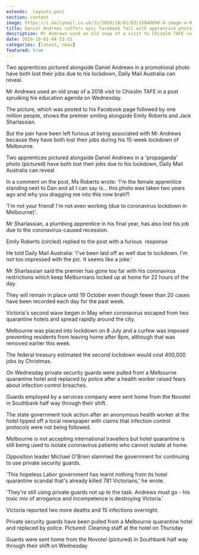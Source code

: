 ```yaml
---
extends: _layouts.post
section: content
image: https://i.dailymail.co.uk/1s/2020/10/01/03/33840098-0-image-a-9_1601520685618.jpg 
title: Daniel Andrews suffers epic Facebook fail with apprentice photo 
description: Mr Andrews used an old snap of a visit to Chisolm TAFE in 2018 in a post spruiking his education agenda on Wednesday. The picture shows the premier smiling alongside two apprentices. 
date: 2020-10-01-04-53-51 
categories: [latest, news] 
featured: true 
--- 
```

Two apprentices pictured alongside Daniel Andrews in a promotional photo have both lost their jobs due to his lockdown, Daily Mail Australia can reveal.

Mr Andrews used an old snap of a 2018 visit to Chisolm TAFE in a post spruiking his education agenda on Wednesday.

The picture, which was posted to his Facebook page followed by one million people, shows the premier smiling alongside Emily Roberts and Jack Sharlassian.

But the pair have been left furious at being associated with Mr Andrews because they have both lost their jobs during his 15-week lockdown of Melbourne. 

Two apprentices pictured alongside Daniel Andrews in a 'propaganda' photo (pictured) have both lost their jobs due to his lockdown, Daily Mail Australia can reveal

In a comment on the post, Ms Roberts wrote: 'I'm the female apprentice standing next to Dan and all I can say is... this photo was taken two years ago and why you dragging me into this now brah?!

'I'm not your friend! I'm not even working (due to coronavirus lockdown in Melbourne)'.

Mr Sharlassian, a plumbing apprentice in his final year, has also lost his job due to the coronavirus-caused recession.

Emily Roberts (circled) replied to the post with a furious  response

He told Daily Mail Australia: 'I've been laid off as well due to lockdown. I'm not too impressed with the pic. It seems like a joke.' 

Mr Sharlassian said the premier has gone too far with his coronavirus restrictions which keep Melburnians locked up at home for 22 hours of the day.

They will remain in place until 19 October even though fewer than 20 cases have been recorded each day for the past week. 

Victoria's second wave began in May when coronavirus escaped from two quarantine hotels and spread rapidly around the city.

Melbourne was placed into lockdown on 8 July and a curfew was imposed preventing residents from leaving home after 8pm, although that was removed earlier this week.

The federal treasury estimated the second lockdown would cost 400,000 jobs by Christmas. 

On Wednesday private security guards were pulled from a Melbourne quarantine hotel and replaced by police after a health worker raised fears about infection control breaches.

Guards employed by a services company were sent home from the Novotel in Southbank half way through their shift.

The state government took action after an anonymous health worker at the hotel tipped off a local newspaper with claims that infection control protocols were not being followed.   

Melbourne is not accepting international travellers but hotel quarantine is still being used to isolate coronavirus patients who cannot isolate at home. 

Opposition leader Michael O'Brien slammed the government for continuing to use private security guards. 

'This hopeless Labor government has learnt nothing from its hotel quarantine scandal that's already killed 781 Victorians,' he wrote. 

'They're still using private guards not up to the task. Andrews must go - his toxic mix of arrogance and incompetence is destroying Victoria.'

Victoria reported two more deaths and 15 infections overnight. 

Private security guards have been pulled from a Melbourne quarantine hotel and replaced by police. Pictured: Cleaning staff at the hotel on Thursday

Guards were sent home from the Novotel (pictured) in Southbank half way through their shift on Wednesday

